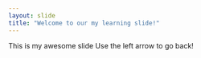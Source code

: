 ```yaml
---
layout: slide
title: "Welcome to our my learning slide!"
---
```

This is my awesome slide
Use the left arrow to go back!
